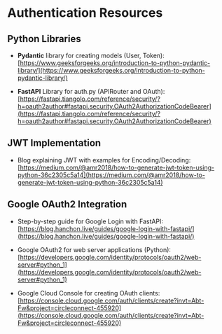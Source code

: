 # Authentication Resources

## Python Libraries
- **Pydantic** library for creating models (User, Token):  
  [https://www.geeksforgeeks.org/introduction-to-python-pydantic-library/](https://www.geeksforgeeks.org/introduction-to-python-pydantic-library/)
  
- **FastAPI** Library for auth.py (APIRouter and OAuth):  
  [https://fastapi.tiangolo.com/reference/security/?h=oauth2author#fastapi.security.OAuth2AuthorizationCodeBearer](https://fastapi.tiangolo.com/reference/security/?h=oauth2author#fastapi.security.OAuth2AuthorizationCodeBearer)

## JWT Implementation
- Blog explaining JWT with examples for Encoding/Decoding:  
  [https://medium.com/@amr2018/how-to-generate-jwt-token-using-python-36c2305c5a14](https://medium.com/@amr2018/how-to-generate-jwt-token-using-python-36c2305c5a14)

## Google OAuth2 Integration
- Step-by-step guide for Google Login with FastAPI:  
  [https://blog.hanchon.live/guides/google-login-with-fastapi/](https://blog.hanchon.live/guides/google-login-with-fastapi/)
  
- Google OAuth2 for web server applications (Python):  
  [https://developers.google.com/identity/protocols/oauth2/web-server#python_1](https://developers.google.com/identity/protocols/oauth2/web-server#python_1)
  
- Google Cloud Console for creating OAuth clients:  
  [https://console.cloud.google.com/auth/clients/create?invt=Abt-Fw&project=circleconnect-455920](https://console.cloud.google.com/auth/clients/create?invt=Abt-Fw&project=circleconnect-455920)